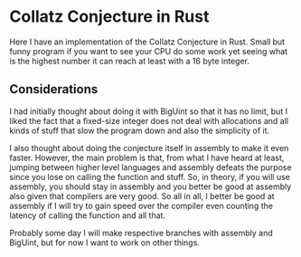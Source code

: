 # Collatz Conjecture in Rust

Here I have an implementation of the Collatz Conjecture in Rust.
Small but funny program if you want to see your CPU do some work yet seeing what is the highest number it can reach at least with a 16 byte integer.

## Considerations

I had initially thought about doing it with BigUint so that it has no limit, but I liked the fact that a fixed-size integer does not deal
with allocations and all kinds of stuff that slow the program down and also the simplicity of it.

I also thought about doing the conjecture itself in assembly to make it even faster. However, the main problem is that, from what I have heard at least, jumping between
higher level languages and assembly defeats the purpose since you lose on calling the function and stuff.
So, in theory, if you will use assembly, you should stay in assembly and you better be good at assembly also given
that compilers are very good. So all in all, I better be good at assembly if I will try to gain speed over the compiler
even counting the latency of calling the function and all that.

Probably some day I will make respective branches with assembly and BigUint, but for now I want to work on other things.
